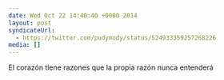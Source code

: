 ```yaml
---
date: Wed Oct 22 14:40:40 +0000 2014
layout: post
syndicateUrl:
  - https://twitter.com/pudymody/status/524933359257268226
media: []
---
```

El corazón tiene razones que la propia razón nunca entenderá

